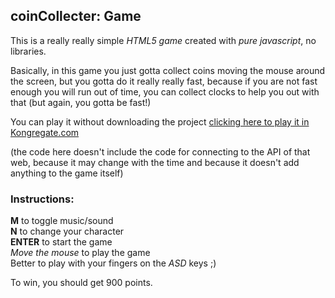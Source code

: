 ## coinCollecter: Game

This is a really really simple _HTML5 game_ created with _pure javascript_, no libraries.

Basically, in this game you just gotta collect coins moving the mouse around the screen, but you gotta do it really really fast, because if you are not fast enough you will run out of time, you can collect clocks to help you out with that (but again, you gotta be fast!)

You can play it without downloading the project [clicking here to play it in Kongregate.com](https://www.kongregate.com/games/valeenconti/coin-collecter) 

(the code here doesn't include the code for connecting to the API of that web, because it may change with the time and because it doesn't add anything to the game itself)
### Instructions: 
**M** to toggle music/sound  
**N** to change your character  
**ENTER** to start the game  
_Move the mouse_ to play the game  
Better to play with your fingers on the _ASD_ keys ;)

To win, you should get 900 points.